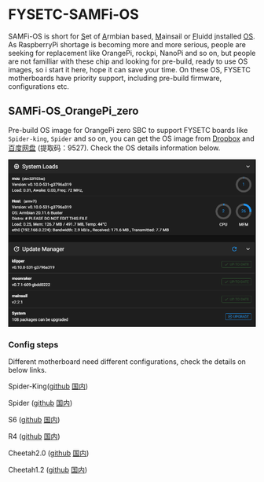 # FYSETC-SAMFi-OS

SAMFi-OS is short for <u>S</u>et of <u>A</u>rmbian based, <u>M</u>ainsail or <u>F</u>luidd <u>i</u>nstalled <u>OS</u>. As RaspberryPi shortage is becoming more and more serious, people are seeking for replacement like OrangePi, rockpi, NanoPi and so on, but people are not familliar with these chip and looking for pre-build, ready to use OS images, so i start it here, hope it can save your time. On these OS, FYSETC motherboards have priority support, including pre-build firmware, configurations etc. 

## SAMFi-OS_OrangePi_zero

Pre-build OS image for OrangePi zero SBC to support FYSETC boards like `Spider-king`,  `Spider` and so on, you can get the OS image from [Dropbox](https://www.dropbox.com/s/cgaerxf204f5yd2/SAMFi-OrangePi_zero_v0.1.zip?dl=0) and [百度网盘](https://pan.baidu.com/s/10vyrFhstBCCx55J_1MckKQ) 
(提取码：9527). Check the OS details information below.

![](versions.png)

### Config steps

Different motherboard need different configurations, check the details on below links.

Spider-King([github](https://github.com/FYSETC/FYSETC-SPIDER-KING/tree/main/OS) [国内](http://git.t.ecoaas.com/FYSETC/FYSETC-SPIDER-KING/src/branch/main/OS))

Spider ([github](https://github.com/FYSETC/FYSETC-SPIDER/tree/main/OS) [国内](http://git.t.ecoaas.com/FYSETC/FYSETC-SPIDER/src/branch/main/OS))

S6 ([github](https://github.com/FYSETC/FYSETC-S6/tree/main/OS) [国内](http://git.t.ecoaas.com/FYSETC/FYSETC-S6/src/branch/main/OS))

R4 ([github](https://github.com/FYSETC/FYSETC-R4/tree/main/OS) [国内](http://git.t.ecoaas.com/FYSETC/FYSETC-R4/src/branch/main/OS))

Cheetah2.0 ([github](https://github.com/FYSETC/FYSETC-Cheetah-v2/tree/main/OS) [国内](http://git.t.ecoaas.com/FYSETC/FYSETC-Cheetah-v2/src/branch/main/OS))

Cheetah1.2 ([github](https://github.com/FYSETC/FYSETC-Cheetah/tree/master/OS) [国内](http://git.t.ecoaas.com/FYSETC/FYSETC-Cheetah/src/branch/master/OS))
